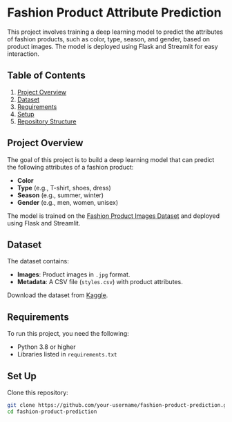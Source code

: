 # Fashion Product Attribute Prediction

This project involves training a deep learning model to predict the attributes of fashion products, such as color, type, season, and gender, based on product images. The model is deployed using Flask and Streamlit for easy interaction.

## Table of Contents
1. [Project Overview](#project-overview)
2. [Dataset](#dataset)
3. [Requirements](#requirements)
4. [Setup](#setup)
5. [Repository Structure](#repository-structure)

## Project Overview
The goal of this project is to build a deep learning model that can predict the following attributes of a fashion product:
- **Color**
- **Type** (e.g., T-shirt, shoes, dress)
- **Season** (e.g., summer, winter)
- **Gender** (e.g., men, women, unisex)

The model is trained on the [Fashion Product Images Dataset](https://www.kaggle.com/datasets/paramaggarwal/fashion-product-images-dataset) and deployed using Flask and Streamlit.

## Dataset
The dataset contains:
- **Images**: Product images in `.jpg` format.
- **Metadata**: A CSV file (`styles.csv`) with product attributes.

Download the dataset from [Kaggle](https://www.kaggle.com/datasets/paramaggarwal/fashion-product-images-dataset).

## Requirements
To run this project, you need the following:
- Python 3.8 or higher
- Libraries listed in `requirements.txt`

## Set Up
Clone this repository:
```bash
git clone https://github.com/your-username/fashion-product-prediction.git
cd fashion-product-prediction
